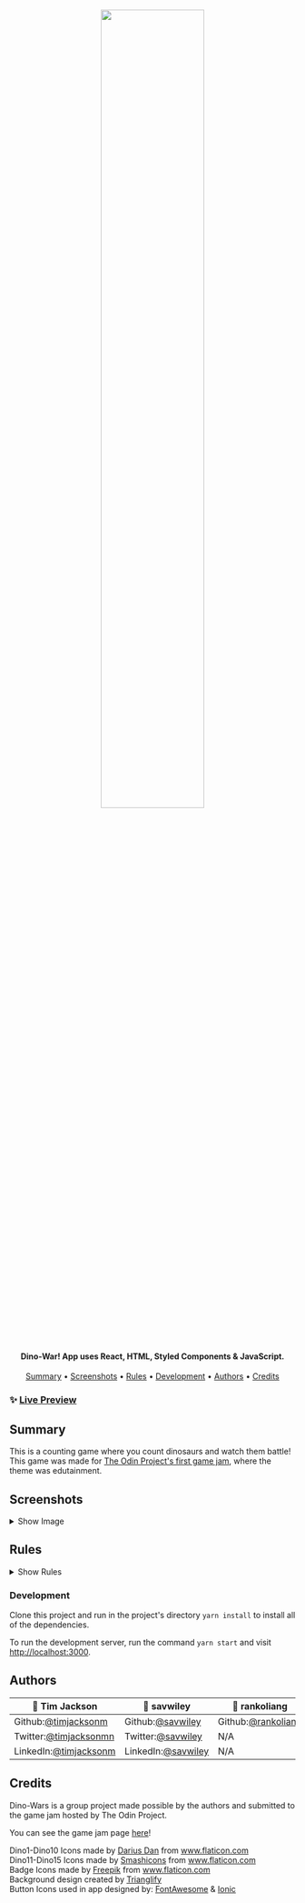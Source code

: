 <h1 align="center">
   <image src="/src/icons/screenshots/Logo.png" width="60%"> 
</h1>

<h4 align="center">Dino-War! App uses React, HTML, Styled Components & JavaScript.</h4>

<p align="center">
  <a href="#summary">Summary</a> •
  <a href="#screenshots">Screenshots</a> •
  <a href="#rules">Rules</a> •
  <a href="#development">Development</a> •
  <a href="#authors">Authors</a> •
  <a href="#credits">Credits</a>
</p>

### ✨ [Live Preview](https://igni-sign.itch.io/dinowar)

## Summary

This is a counting game where you count dinosaurs and watch them battle! This game was made for [The Odin Project's first game jam](https://itch.io/jam/top-jam-1), where the theme was edutainment.

## Screenshots

<details>
  <summary>Show Image</summary>

<image src="/src/icons/screenshots/demo.gif">

---

Home screen

<image src="/src/icons/screenshots/Home.png">
   
---
   
Level Select
   
<image src="/src/icons/screenshots/LevelSelect.png">
   
---
   
Battlefield
   
<image src="/src/icons/screenshots/Battlefield.png">

---

</details>

## Rules

   <details>
  <summary>Show Rules</summary>

The goal of the game is to solve the math equation for each side of the battlefield with correct answers earning you a badge.

---

**How to Play?**

<p>The player will use the dinosaur legend on each side of the battlefield to understand the point value of a specific dinosaur.
We encourage the player to group like dinosaurs together when adding up the totals. Using your imagination with addition or multiplication will make adding their values easier.</p>
   
Be careful! The game will add in subtraction dinosaurs as the difficulty increases.
   
<p>The player will adjust the input field to equal each team's total point value.
   Once you are certain of your answer, click Battle!</p>

---

**How is the score calculated?**

Once the user starts the battle, the game will count each dinosaur's value starting with the red team.
The computer will place each team's total value in the actual count container.
If at least one of your answers is equal to the actual count value, you will be allowed to proceed to the next level.
A perfect game will consist of two correct answers awarding you a badge!
You can view your earned badge on the level select screen. ~To be implemetned

---

**Difficulty settings**

Beginner mode: Maximum of three dino types for each team.

Average mode: Maximum of four dino types for each team.

Hard mode: Maximum of four dino types for each team, fossil dinos added for subtraction.

</details>

### Development

Clone this project and run in the project's directory
`yarn install`
to install all of the dependencies.

To run the development server, run the command
`yarn start`
and visit [http://localhost:3000](http://localhost:3000).

## Authors

| 👤 **Tim Jackson**                                           | 👤 **savwiley**                                            | 👤 **rankoliang**                                   |
| ------------------------------------------------------------ | ---------------------------------------------------------- | --------------------------------------------------- |
| Github:[@timjacksonm](https://github.com/timjacksonm)        | Github:[@savwiley](https://github.com/savwiley)            | Github:[@rankoliang](https://github.com/rankoliang) |
| Twitter:[@timjacksonmn](https://twitter.com/timjacksonmn)    | Twitter:[@savwiley](https://twitter.com/savwiley)          | N/A                                                 |
| LinkedIn:[@timjacksonm](https://linkedin.com/in/timjacksonm) | LinkedIn:[@savwiley](https://www.linkedin.com/in/savwiley) | N/A                                                 |

## Credits

Dino-Wars is a group project made possible by the authors and submitted to the game jam hosted by The Odin Project.

You can see the game jam page <a href="https://itch.io/jam/top-jam-1" target="_blank">here</a>!

<div>Dino1-Dino10 Icons made by <a href="https://www.flaticon.com/packs/dinosaurs-9?k=1627147411949" title="Darius Dan">Darius Dan</a> from <a href="https://www.flaticon.com/" title="Flaticon">www.flaticon.com</a></div>
   
<div>Dino11-Dino15 Icons made by <a href="https://www.flaticon.com/packs/jurassic-3?word=fossil" title="Smashicons">Smashicons</a> from <a href="https://www.flaticon.com/" title="Flaticon">www.flaticon.com</a></div>
   
<div>Badge Icons made by <a href="https://www.flaticon.com/free-icon/badge_1498841?related_id=1498841&origin=search" title="Freepik">Freepik</a> from <a href="https://www.flaticon.com/" title="Flaticon">www.flaticon.com</a></div>
   
<div>Background design created by <a href="https://github.com/qrohlf/trianglify" title="Trianglify">Trianglify</a></div>
   
<div>Button Icons used in app designed by: <a href="https://fontawesome.com/" title="FontAwesome">FontAwesome</a> & <a href="https://ionic.io/ionicons" title="Ionic">Ionic</a></div>

